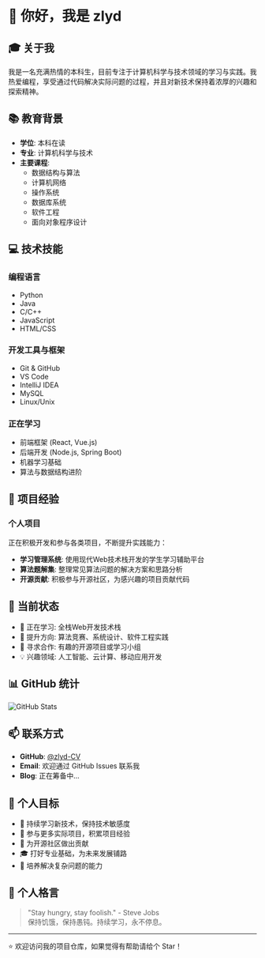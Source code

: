 # 👋 你好，我是 zlyd

## 🎓 关于我

我是一名充满热情的本科生，目前专注于计算机科学与技术领域的学习与实践。我热爱编程，享受通过代码解决实际问题的过程，并且对新技术保持着浓厚的兴趣和探索精神。

## 📚 教育背景

- **学位**: 本科在读
- **专业**: 计算机科学与技术
- **主要课程**: 
  - 数据结构与算法
  - 计算机网络
  - 操作系统
  - 数据库系统
  - 软件工程
  - 面向对象程序设计

## 💻 技术技能

### 编程语言
- Python
- Java
- C/C++
- JavaScript
- HTML/CSS

### 开发工具与框架
- Git & GitHub
- VS Code
- IntelliJ IDEA
- MySQL
- Linux/Unix

### 正在学习
- 前端框架 (React, Vue.js)
- 后端开发 (Node.js, Spring Boot)
- 机器学习基础
- 算法与数据结构进阶

## 🚀 项目经验

### 个人项目
正在积极开发和参与各类项目，不断提升实践能力：

- **学习管理系统**: 使用现代Web技术栈开发的学生学习辅助平台
- **算法题解集**: 整理常见算法问题的解决方案和思路分析
- **开源贡献**: 积极参与开源社区，为感兴趣的项目贡献代码

## 🌱 当前状态

- 🔭 正在学习: 全栈Web开发技术栈
- 🌱 提升方向: 算法竞赛、系统设计、软件工程实践
- 👯 寻求合作: 有趣的开源项目或学习小组
- 💡 兴趣领域: 人工智能、云计算、移动应用开发

## 📊 GitHub 统计

![GitHub Stats](https://github-readme-stats.vercel.app/api?username=zlyd-CV&show_icons=true&theme=radical)

## 📫 联系方式

- **GitHub**: [@zlyd-CV](https://github.com/zlyd-CV)
- **Email**: 欢迎通过 GitHub Issues 联系我
- **Blog**: 正在筹备中...

## 🎯 个人目标

- 📖 持续学习新技术，保持技术敏感度
- 💪 参与更多实际项目，积累项目经验
- 🤝 为开源社区做出贡献
- 🎓 打好专业基础，为未来发展铺路
- 🌟 培养解决复杂问题的能力

## 💬 个人格言

> "Stay hungry, stay foolish." - Steve Jobs  
> 保持饥饿，保持愚钝。持续学习，永不停息。

---

⭐️ 欢迎访问我的项目仓库，如果觉得有帮助请给个 Star！
